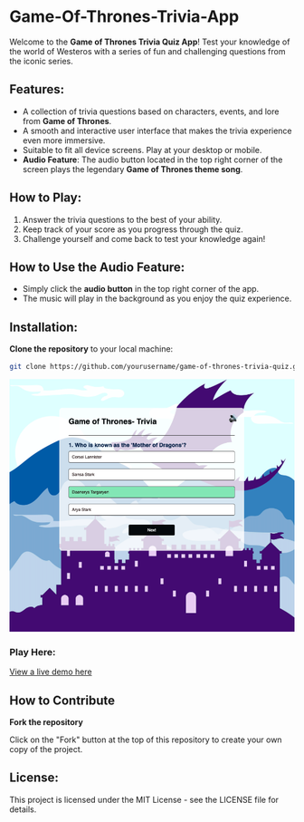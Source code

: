 # Game-Of-Thrones-Trivia-App

Welcome to the **Game of Thrones Trivia Quiz App**! Test your knowledge of the world of Westeros with a series of fun and challenging questions from the iconic series.

## Features:
- A collection of trivia questions based on characters, events, and lore from **Game of Thrones**.
- A smooth and interactive user interface that makes the trivia experience even more immersive.
- Suitable to fit all device screens. Play at your desktop or mobile. 
- **Audio Feature**: The audio button located in the top right corner of the screen plays the legendary **Game of Thrones theme song**. 

## How to Play:
1. Answer the trivia questions to the best of your ability.
2. Keep track of your score as you progress through the quiz.
3. Challenge yourself and come back to test your knowledge again!

## How to Use the Audio Feature:
- Simply click the **audio button** in the top right corner of the app.
- The music will play in the background as you enjoy the quiz experience.

## Installation:

 **Clone the repository** to your local machine:
   ```bash
   git clone https://github.com/yourusername/game-of-thrones-trivia-quiz.git
```

![Quiz Screenshot](src/images/shot1.png)


### Play Here:

[View a live demo here](https://algomystique.github.io/Game-Of-Thrones-Trivia-App)

## How to Contribute

**Fork the repository**

 Click on the "Fork" button at the top of this repository to create your own copy of the project.
 
## **License:**

This project is licensed under the MIT License - see the LICENSE file for details.
